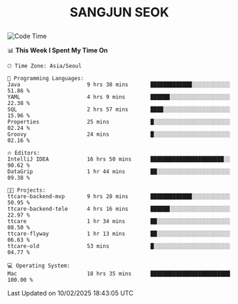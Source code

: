 <h1>
 <p align="center">
   SANGJUN SEOK
 </p>
</h1>

<!--START_SECTION:waka-->
![Code Time](http://img.shields.io/badge/Code%20Time-4%2C089%20hrs%2057%20mins-blue)

📊 **This Week I Spent My Time On** 

```text
🕑︎ Time Zone: Asia/Seoul

💬 Programming Languages: 
Java                     9 hrs 38 mins       █████████████░░░░░░░░░░░░   51.86 % 
YAML                     4 hrs 9 mins        ██████░░░░░░░░░░░░░░░░░░░   22.38 % 
SQL                      2 hrs 57 mins       ████░░░░░░░░░░░░░░░░░░░░░   15.96 % 
Properties               25 mins             █░░░░░░░░░░░░░░░░░░░░░░░░   02.24 % 
Groovy                   24 mins             █░░░░░░░░░░░░░░░░░░░░░░░░   02.16 % 

🔥 Editors: 
IntelliJ IDEA            16 hrs 50 mins      ███████████████████████░░   90.62 % 
DataGrip                 1 hr 44 mins        ██░░░░░░░░░░░░░░░░░░░░░░░   09.38 % 

🐱‍💻 Projects: 
ttcare-backend-mvp       9 hrs 28 mins       █████████████░░░░░░░░░░░░   50.95 % 
ttcare-backend-tele      4 hrs 16 mins       ██████░░░░░░░░░░░░░░░░░░░   22.97 % 
ttcare                   1 hr 34 mins        ██░░░░░░░░░░░░░░░░░░░░░░░   08.50 % 
ttcare-flyway            1 hr 13 mins        ██░░░░░░░░░░░░░░░░░░░░░░░   06.63 % 
ttcare-old               53 mins             █░░░░░░░░░░░░░░░░░░░░░░░░   04.77 % 

💻 Operating System: 
Mac                      18 hrs 35 mins      █████████████████████████   100.00 % 
```


 Last Updated on 10/02/2025 18:43:05 UTC
<!--END_SECTION:waka-->

